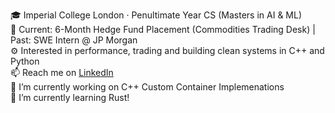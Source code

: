<!--### Hi there 👋-->

<!--
**Vivian-Lopez/Vivian-Lopez** is a ✨ _special_ ✨ repository because its `README.md` (this file) appears on your GitHub profile.

Here are some ideas to get you started:

- 🔭 I’m currently working on ...
- 🌱 I’m currently learning ...
- 👯 I’m looking to collaborate on ...
- 🤔 I’m looking for help with ...
- 💬 Ask me about ...
- 📫 How to reach me: ...
- 😄 Pronouns: ...
- ⚡ Fun fact: ...
-->
<!-- - A full-stack project I'm currently working on is a wallpaper generator that uses GANs to create unique wallpapers. -->

🎓 Imperial College London · Penultimate Year CS (Masters in AI & ML)  
💼 Current: 6-Month Hedge Fund Placement (Commodities Trading Desk) | Past: SWE Intern @ JP Morgan  
⚙️ Interested in performance, trading and building clean systems in C++ and Python  
📫 Reach me on [LinkedIn](https://www.linkedin.com/in/vivian-l-7a4293243/)     
🔭 I’m currently working on C++ Custom Container Implemenations   
🌱 I’m currently learning Rust!   

